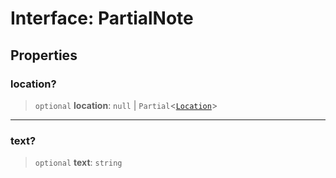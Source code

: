 # Interface: PartialNote

## Properties

### location?

> `optional` **location**: `null` \| `Partial`\<[`Location`](Location.md)\>

***

### text?

> `optional` **text**: `string`

